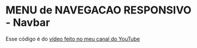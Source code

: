 # MENU de NAVEGACAO RESPONSIVO - Navbar

Esse código é do [vídeo feito no meu canal do YouTube](https://www.youtube.com/watch?v=O_HBIqp-WVs)
